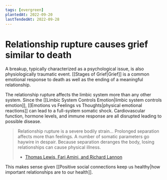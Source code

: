 ```yaml
---
tags: [evergreen]
plantedAt: 2022-09-20
lastTendedAt: 2022-09-28
---
```


# Relationship rupture causes grief similar to death

A breakup, typically characterized as a psychological issue, is also physiologically traumatic event.  [[Stages of Grief|Grief]] is a common emotional response to death as well as the ending of a meaningful relationship.

The relationship rupture affects the limbic system more than any other system. Since the [[Limbic System Controls Emotion|limbic system controls emotion]], [[Emotions vs Feelings vs Thoughts|physical emotional reactions]] can lead to a full-system somatic shock. Cardiovascular function, hormone levels, and immune response are all disrupted leading to possible disease.

> Relationship rupture is a severe bodily strain… Prolonged separation affects more than feelings. A number of somatic parameters go haywire in despair. Because separation deranges the body, losing relationships can cause physical illness.
> 	- [Thomas Lewis, Fari Amini, and Richard Lannon](https://www.themarginalian.org/2022/09/06/general-theory-of-love-separation/)

This makes sense given [[Positive social connections keep us healthy|how important relationships are to our health]].

